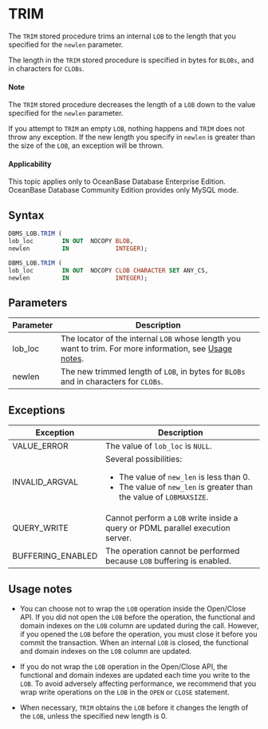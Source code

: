 TRIM
=========================

The `TRIM` stored procedure trims an internal `LOB` to the length that you specified for the `newlen` parameter.

The length in the `TRIM` stored procedure is specified in bytes for `BLOBs`, and in characters for `CLOBs`.

<main id="notice" type='explain'>
    <h4>Note</h4>
    <p>The <code>TRIM</code> stored procedure decreases the length of a <code>LOB</code> down to the value specified for the <code>newlen</code> parameter. </p>
  </main>

If you attempt to `TRIM` an empty `LOB`, nothing happens and `TRIM` does not throw any exception. If the new length you specify in `newlen` is greater than the size of the `LOB`, an exception will be thrown.


<main id="notice" >
    <h4>Applicability</h4>
    <p>This topic applies only to OceanBase Database Enterprise Edition. OceanBase Database Community Edition provides only MySQL mode. </p>
  </main>


Syntax
-----------

```sql
DBMS_LOB.TRIM (
lob_loc        IN OUT  NOCOPY BLOB,
newlen         IN             INTEGER);

DBMS_LOB.TRIM (
lob_loc        IN OUT  NOCOPY CLOB CHARACTER SET ANY_CS,
newlen         IN             INTEGER);
```



Parameters
-------------



| **Parameter** | **Description**                                                                                                                          |
|---------------|------------------------------------------------------------------------------------------------------------------------------------------|
| lob_loc       | The locator of the internal `LOB` whose length you want to trim. For more information, see [Usage notes](../9300.dbms-lob-oracle/100.dbms-lob-overview-oracle.md). |
| newlen        | The new trimmed length of `LOB`, in bytes for `BLOBs` and in characters for `CLOBs`.                                                     |



Exceptions
-------------



| **Exception**     | **Description**                                                                                                                                                 |
|-------------------|-----------------------------------------------------------------------------------------------------------------------------------------------------------------|
| VALUE_ERROR       | The value of `lob_loc` is `NULL`.                                                                                                                               |
| INVALID_ARGVAL    | Several possibilities: <ul><li> The value of `new_len` is less than 0.   </li><li> The value of `new_len` is greater than the value of `LOBMAXSIZE`. </li></ul> |
| QUERY_WRITE       | Cannot perform a `LOB` write inside a query or PDML parallel execution server.                                                                                  |
| BUFFERING_ENABLED | The operation cannot be performed because `LOB` buffering is enabled.                                                                                           |



Usage notes
-------------

* You can choose not to wrap the `LOB` operation inside the Open/Close API.  If you did not open the `LOB` before the operation, the functional and domain indexes on the `LOB` column are updated during the call.  However, if you opened the `LOB` before the operation, you must close it before you commit the transaction. When an internal `LOB` is closed, the functional and domain indexes on the `LOB` column are updated.



* If you do not wrap the `LOB` operation in the Open/Close API, the functional and domain indexes are updated each time you write to the `LOB`. To avoid adversely affecting performance, we recommend that you wrap write operations on the `LOB` in the `OPEN` or `CLOSE` statement.



* When necessary, `TRIM` obtains the `LOB` before it changes the length of the `LOB`, unless the specified new length is 0.





